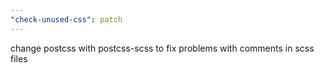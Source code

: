 ```yaml
---
"check-unused-css": patch
---
```


change postcss with postcss-scss to fix problems with comments in scss files

